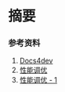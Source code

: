 # 摘要



### 参考资料

1. [Docs4dev](<https://www.docs4dev.com/zh>)
2. [性能调优](https://zhuanlan.zhihu.com/p/62333325)
2. [性能调优 - 1](https://zhuanlan.zhihu.com/p/62755096)
